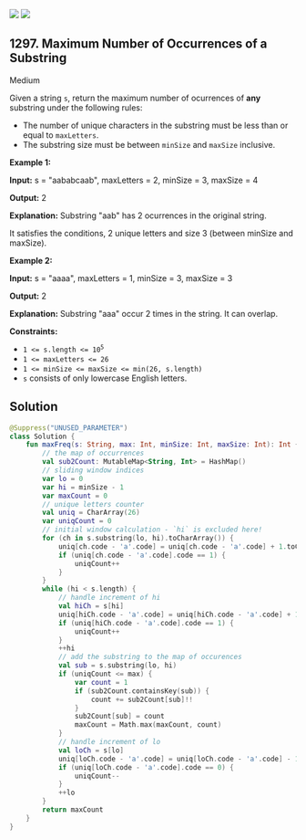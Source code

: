 [![](https://img.shields.io/github/stars/javadev/LeetCode-in-Kotlin?label=Stars&style=flat-square)](https://github.com/javadev/LeetCode-in-Kotlin)
[![](https://img.shields.io/github/forks/javadev/LeetCode-in-Kotlin?label=Fork%20me%20on%20GitHub%20&style=flat-square)](https://github.com/javadev/LeetCode-in-Kotlin/fork)

## 1297\. Maximum Number of Occurrences of a Substring

Medium

Given a string `s`, return the maximum number of ocurrences of **any** substring under the following rules:

*   The number of unique characters in the substring must be less than or equal to `maxLetters`.
*   The substring size must be between `minSize` and `maxSize` inclusive.

**Example 1:**

**Input:** s = "aababcaab", maxLetters = 2, minSize = 3, maxSize = 4

**Output:** 2

**Explanation:** Substring "aab" has 2 ocurrences in the original string.

It satisfies the conditions, 2 unique letters and size 3 (between minSize and maxSize).

**Example 2:**

**Input:** s = "aaaa", maxLetters = 1, minSize = 3, maxSize = 3

**Output:** 2

**Explanation:** Substring "aaa" occur 2 times in the string. It can overlap.

**Constraints:**

*   <code>1 <= s.length <= 10<sup>5</sup></code>
*   `1 <= maxLetters <= 26`
*   `1 <= minSize <= maxSize <= min(26, s.length)`
*   `s` consists of only lowercase English letters.

## Solution

```kotlin
@Suppress("UNUSED_PARAMETER")
class Solution {
    fun maxFreq(s: String, max: Int, minSize: Int, maxSize: Int): Int {
        // the map of occurrences
        val sub2Count: MutableMap<String, Int> = HashMap()
        // sliding window indices
        var lo = 0
        var hi = minSize - 1
        var maxCount = 0
        // unique letters counter
        val uniq = CharArray(26)
        var uniqCount = 0
        // initial window calculation - `hi` is excluded here!
        for (ch in s.substring(lo, hi).toCharArray()) {
            uniq[ch.code - 'a'.code] = uniq[ch.code - 'a'.code] + 1.toChar().code
            if (uniq[ch.code - 'a'.code].code == 1) {
                uniqCount++
            }
        }
        while (hi < s.length) {
            // handle increment of hi
            val hiCh = s[hi]
            uniq[hiCh.code - 'a'.code] = uniq[hiCh.code - 'a'.code] + 1.toChar().code
            if (uniq[hiCh.code - 'a'.code].code == 1) {
                uniqCount++
            }
            ++hi
            // add the substring to the map of occurences
            val sub = s.substring(lo, hi)
            if (uniqCount <= max) {
                var count = 1
                if (sub2Count.containsKey(sub)) {
                    count += sub2Count[sub]!!
                }
                sub2Count[sub] = count
                maxCount = Math.max(maxCount, count)
            }
            // handle increment of lo
            val loCh = s[lo]
            uniq[loCh.code - 'a'.code] = uniq[loCh.code - 'a'.code] - 1.toChar().code
            if (uniq[loCh.code - 'a'.code].code == 0) {
                uniqCount--
            }
            ++lo
        }
        return maxCount
    }
}
```